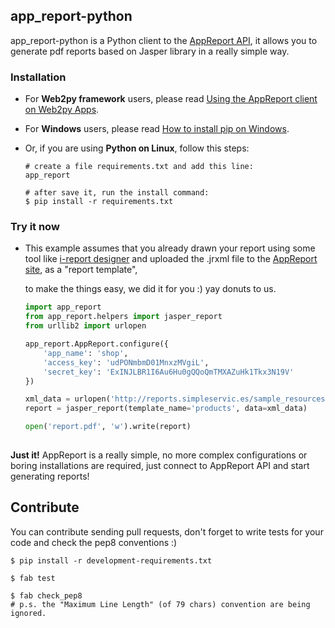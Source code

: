 ## app_report-python  
  
app_report-python is a Python client to the [AppReport API](http://reports.simpleservic.es/), it allows you to generate pdf reports based on Jasper library in a really simple way. 

### Installation  

* For **Web2py framework** users, please read [Using the AppReport client on Web2py Apps](https://github.com/simpleservices/app_report-python/wiki/Using-the-AppReport-client-on-Web2py-Apps).

* For **Windows** users, please read [How to install pip on Windows](https://github.com/simpleservices/app_report-python/wiki/How-to-install-pip-on-Windows).

* Or, if you are using **Python on Linux**, follow this steps:

  ```console
  # create a file requirements.txt and add this line:
  app_report

  # after save it, run the install command:
  $ pip install -r requirements.txt
  ```

### Try it now

* This example assumes that you already drawn your report using some tool like [i-report designer](http://community.jaspersoft.com/project/ireport-designer) and uploaded the .jrxml file to the [AppReport site](http://reports.simpleservic.es/), as a "report template",  
    
  to make the things easy, we did it for you :) yay donuts to us.

  ```python
  import app_report
  from app_report.helpers import jasper_report
  from urllib2 import urlopen

  app_report.AppReport.configure({
      'app_name': 'shop',
      'access_key': 'udPONmbmD01MnxzMVgiL',
      'secret_key': 'ExINJLBR1I6Au6Hu0gQQoQmTMXAZuHk1Tkx3N19V'
  })

  xml_data = urlopen('http://reports.simpleservic.es/sample_resources/products.xml').read()
  report = jasper_report(template_name='products', data=xml_data)

  open('report.pdf', 'w').write(report)
    
  ```  

<b>Just it!</b> AppReport is a really simple, no more complex configurations or boring installations are required, just connect to AppReport API and start generating reports!  
  
## Contribute  
You can contribute sending pull requests, don't forget to write tests for your code and check the pep8 conventions :)

```console
$ pip install -r development-requirements.txt  

$ fab test

$ fab check_pep8
# p.s. the "Maximum Line Length" (of 79 chars) convention are being ignored.
```  